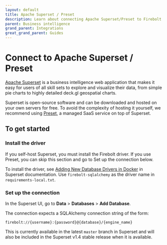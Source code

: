 ```yaml
---
layout: default
title: Apache Superset / Preset
description: Learn about connecting Apache Superset/Preset to Firebolt.
parent: Business intelligence
grand_parent: Integrations
great_grand_parent: Guides
---
```


# Connect to Apache Superset / Preset

[Apache Superset](https://superset.apache.org) is a business intelligence web application that makes it easy for users of all skill sets to explore and visualize their data, from simple pie charts to highly detailed deck.gl geospatial charts.&#x20;

Superset is open-source software and can be downloaded and hosted on your own servers for free. To avoid the complexity of hosting it yourself, we recommend using [Preset](https://preset.io), a managed SaaS service on top of Superset.

## To get started

### Install the driver

If you self-host Superset, you must install the Firebolt driver. If you use Preset, you can skip this section and go to Set up the connection below.&#x20;

To install the driver, see [Adding New Database Drivers in Docker](https://superset.apache.org/docs/databases/docker-add-drivers) in Superset documentation. Use `firebolt-sqlalchemy` as the driver name in `requirements-local.txt`.

### Set up the connection

In the Superset UI, go to **Data** > **Databases** > **Add Database**.&#x20;

The connection expects a SQLAlchemy connection string of the form:

```
firebolt://{username}:{password}@{database}/{engine_name}
```

This is currently available in the latest `master` branch in Superset and will also be included in the Superset v1.4 stable release when it is available.

